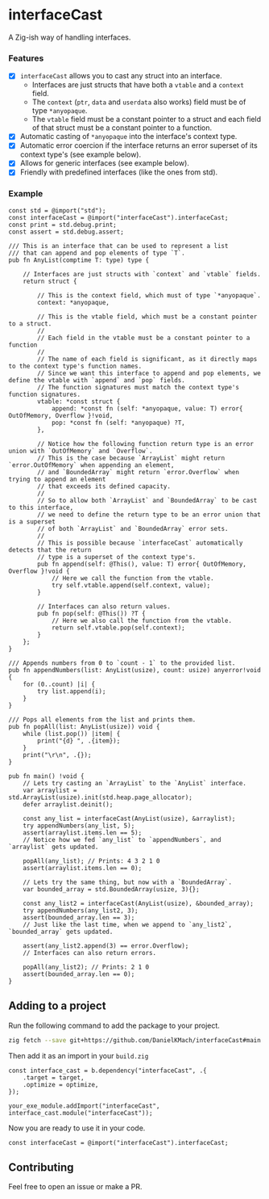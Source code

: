 # interfaceCast

A Zig-ish way of handling interfaces.

### Features

- [x] `interfaceCast` allows you to cast any struct into an interface.
    - Interfaces are just structs that have both a `vtable` and a `context` field.
    - The `context` (`ptr`, `data` and `userdata` also works) field must be of type `*anyopaque`.
    - The `vtable` field must be a constant pointer to a struct and each field of that struct must be a constant pointer to a function.
- [x] Automatic casting of `*anyopaque` into the interface's context type.
- [x] Automatic error coercion if the interface returns an error superset of its context type's (see example below).
- [x] Allows for generic interfaces (see example below).
- [x] Friendly with predefined interfaces (like the ones from std).

### Example

```zig
const std = @import("std");
const interfaceCast = @import("interfaceCast").interfaceCast;
const print = std.debug.print;
const assert = std.debug.assert;

/// This is an interface that can be used to represent a list
/// that can append and pop elements of type `T`.
pub fn AnyList(comptime T: type) type {

    // Interfaces are just structs with `context` and `vtable` fields.
    return struct {

        // This is the context field, which must of type `*anyopaque`.
        context: *anyopaque,

        // This is the vtable field, which must be a constant pointer to a struct.
        //
        // Each field in the vtable must be a constant pointer to a function
        //
        // The name of each field is significant, as it directly maps to the context type's function names.
        // Since we want this interface to append and pop elements, we define the vtable with `append` and `pop` fields.
        // The function signatures must match the context type's function signatures.
        vtable: *const struct {
            append: *const fn (self: *anyopaque, value: T) error{ OutOfMemory, Overflow }!void,
            pop: *const fn (self: *anyopaque) ?T,
        },

        // Notice how the following function return type is an error union with `OutOfMemory` and `Overflow`.
        // This is the case because `ArrayList` might return `error.OutOfMemory` when appending an element,
        // and `BoundedArray` might return `error.Overflow` when trying to append an element
        // that exceeds its defined capacity.
        //
        // So to allow both `ArrayList` and `BoundedArray` to be cast to this interface,
        // we need to define the return type to be an error union that is a superset
        // of both `ArrayList` and `BoundedArray` error sets.
        //
        // This is possible because `interfaceCast` automatically detects that the return
        // type is a superset of the context type's.
        pub fn append(self: @This(), value: T) error{ OutOfMemory, Overflow }!void {
            // Here we call the function from the vtable.
            try self.vtable.append(self.context, value);
        }

        // Interfaces can also return values.
        pub fn pop(self: @This()) ?T {
            // Here we also call the function from the vtable.
            return self.vtable.pop(self.context);
        }
    };
}

/// Appends numbers from 0 to `count - 1` to the provided list.
pub fn appendNumbers(list: AnyList(usize), count: usize) anyerror!void {
    for (0..count) |i| {
        try list.append(i);
    }
}

/// Pops all elements from the list and prints them.
pub fn popAll(list: AnyList(usize)) void {
    while (list.pop()) |item| {
        print("{d} ", .{item});
    }
    print("\r\n", .{});
}

pub fn main() !void {
    // Lets try casting an `ArrayList` to the `AnyList` interface.
    var arraylist = std.ArrayList(usize).init(std.heap.page_allocator);
    defer arraylist.deinit();

    const any_list = interfaceCast(AnyList(usize), &arraylist);
    try appendNumbers(any_list, 5);
    assert(arraylist.items.len == 5);
    // Notice how we fed `any_list` to `appendNumbers`, and `arraylist` gets updated.

    popAll(any_list); // Prints: 4 3 2 1 0
    assert(arraylist.items.len == 0);

    // Lets try the same thing, but now with a `BoundedArray`.
    var bounded_array = std.BoundedArray(usize, 3){};

    const any_list2 = interfaceCast(AnyList(usize), &bounded_array);
    try appendNumbers(any_list2, 3);
    assert(bounded_array.len == 3);
    // Just like the last time, when we append to `any_list2`, `bounded_array` gets updated.

    assert(any_list2.append(3) == error.Overflow);
    // Interfaces can also return errors.

    popAll(any_list2); // Prints: 2 1 0
    assert(bounded_array.len == 0);
}
```

## Adding to a project

Run the following command to add the package to your project.

```bash
zig fetch --save git+https://github.com/DanielKMach/interfaceCast#main
```

Then add it as an import in your `build.zig`

```zig
const interface_cast = b.dependency("interfaceCast", .{
    .target = target,
    .optimize = optimize,
});

your_exe_module.addImport("interfaceCast", interface_cast.module("interfaceCast"));
```

Now you are ready to use it in your code.

```zig
const interfaceCast = @import("interfaceCast").interfaceCast;
```

## Contributing

Feel free to open an issue or make a PR.